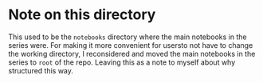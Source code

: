 # Note on this directory

This used to be the `notebooks` directory where the main notebooks in the series were. For making it more convenient for usersto not have to change the working directory, I reconsidered and moved the main notebooks in the series to `root` of the repo.
Leaving this as a note to myself about why structured this way.
